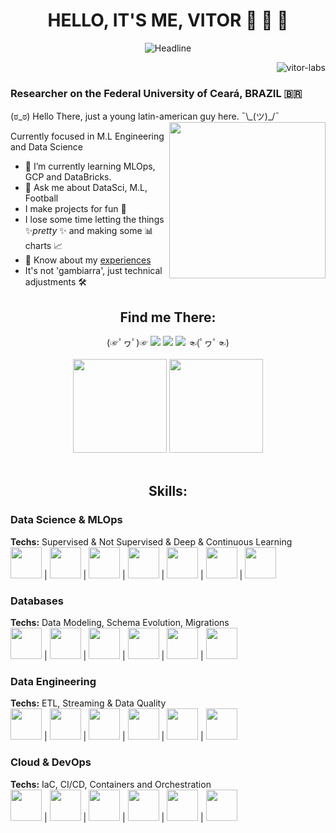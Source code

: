 <!-- Portfolio Presentation -->
<div align=center>
<h1 align="center">HELLO, IT'S ME, VITOR 👋 👋 👋</h1>
  <img src="https://readme-typing-svg.herokuapp.com?color=%236FDA44&size=32&center=true&vCenter=true&width=600&height=50&lines=Machine+Learning;Data+Engineer;Data+Scientist;Problem+Solver;" alt="Headline"/>
</div>
<p align="right"> <img src="https://komarev.com/ghpvc/?username=vitor-labs&label=Profile%20views&color=0e75b6&style=flat" alt="vitor-labs" /> </p>
<h3> Researcher on the Federal University of Ceará, BRAZIL 🇧🇷 </h3>
(ಠ_ಠ) Hello There, just a young latin-american guy here. ¯\_(ツ)_/¯
<img src="https://github.com/TheDudeThatCode/TheDudeThatCode/blob/master/Assets/Developer.gif" align="right" width="250">

Currently focused in M.L Engineering and Data Science
- 🌱 I’m currently learning MLOps, GCP and DataBricks.
- 💬 Ask me about DataSci, M.L, Football
- I make projects for fun 👀
- I lose some time letting the things ✨*pretty* ✨ and making some 📊 charts 📈
- 📄 Know about my <a href="https://docs.google.com/document/d/1wrUB81GhXZv-RPv8QdIupv79s5oTY2sKYvEZY221ax0/edit?usp=sharing">experiences</a>
- It's not 'gambiarra', just technical adjustments 🛠

<!-- Portfolio Contact Grid -->
<div>
  <div align="center">
    <h2><strong>Find me There:</strong></h2>
    (☞ﾟヮﾟ)☞ 
    <a href="https://www.instagram.com/u.vito.duarte/" target="_blank"><img src="https://img.shields.io/badge/-Instagram-%23E4405F?style=for-the-badge&logo=instagram&logoColor=white" target="_blank"></a>
    <a href="mailto:v02hx10@gmail.com"><img src="https://img.shields.io/badge/-Gmail-%23333?style=for-the-badge&logo=gmail&logoColor=white" target="_blank"></a>
    <a href="https://www.linkedin.com/in/uvitohugo"><img src="https://img.shields.io/badge/-LinkedIn-%230077B5?style=for-the-badge&logo=linkedin&logoColor=white" target="_blank"></a>
    ☜(ﾟヮﾟ☜)
  </div>
  <br/>
  <div align="center">
      <img height="150em" src="https://github-readme-streak-stats.herokuapp.com/?user=Vitor-labs&layout=compact&langs_count=7&theme=tokyonight" />
      <img height="150em" src="https://github-readme-stats.vercel.app/api?username=Vitor-labs&show_icons=true&theme=tokyonight&include_all_commits=true&count_private=true" />
  </div>
  <br/>
</div>

<!-- Skills Grid -->
<h2 align="center"><strong>Skills:</strong></h2>

### Data Science & MLOps
**Techs:** Supervised & Not Supervised & Deep & Continuous Learning  
<img width="50" height="50" src="https://cdn.jsdelivr.net/gh/devicons/devicon@latest/icons/pytorch/pytorch-original.svg"/> | 
<img width="50" height="50" src="https://cdn.jsdelivr.net/gh/devicons/devicon@latest/icons/tensorflow/tensorflow-original.svg" /> | 
<img width="50" height="50" src="https://cdn.jsdelivr.net/gh/devicons/devicon@latest/icons/pandas/pandas-original-wordmark.svg" /> | 
<img width="50" height="50" src="https://cdn.jsdelivr.net/gh/devicons/devicon@latest/icons/numpy/numpy-original.svg" /> | 
<img width="50" height="50" src="https://cdn.jsdelivr.net/gh/devicons/devicon@latest/icons/scikitlearn/scikitlearn-original.svg" /> | 
<img width="50" height="50" src="https://cdn.jsdelivr.net/gh/devicons/devicon@latest/icons/opencv/opencv-original-wordmark.svg" /> | 
<img width="50" height="50" src="https://cdn.jsdelivr.net/gh/devicons/devicon@latest/icons/matplotlib/matplotlib-original-wordmark.svg" />

### Databases
**Techs:** Data Modeling, Schema Evolution, Migrations  
<img width="50" height="50" src="https://cdn.jsdelivr.net/gh/devicons/devicon@latest/icons/sqlite/sqlite-original.svg"/> | 
<img width="50" height="50" src="https://cdn.jsdelivr.net/gh/devicons/devicon@latest/icons/redis/redis-original.svg" /> | 
<img width="50" height="50" src="https://cdn.jsdelivr.net/gh/devicons/devicon@latest/icons/postgresql/postgresql-original.svg" /> | 
<img width="50" height="50" src="https://cdn.jsdelivr.net/gh/devicons/devicon@latest/icons/mysql/mysql-original-wordmark.svg" /> | 
<img width="50" height="50" src="https://cdn.jsdelivr.net/gh/devicons/devicon@latest/icons/sqlalchemy/sqlalchemy-original.svg" /> | 
<img width="50" height="50" src="https://cdn.jsdelivr.net/gh/devicons/devicon@latest/icons/dynamodb/dynamodb-original.svg" />

### Data Engineering
**Techs:** ETL, Streaming & Data Quality  
<img width="50" height="50" src="https://cdn.jsdelivr.net/gh/devicons/devicon@latest/icons/apachespark/apachespark-original.svg" /> |
<img width="50" height="50" src="https://cdn.jsdelivr.net/gh/devicons/devicon@latest/icons/apachekafka/apachekafka-original.svg" /> |
<img width="50" height="50" src="https://cdn.jsdelivr.net/gh/devicons/devicon@latest/icons/apacheairflow/apacheairflow-original.svg" /> |
<img width="50" height="50" src="https://cdn.jsdelivr.net/gh/devicons/devicon@latest/icons/djangorest/djangorest-original.svg" /> |
<img width="50" height="50" src="https://cdn.jsdelivr.net/gh/devicons/devicon@latest/icons/fastapi/fastapi-original.svg" /> |
<img width="50" height="50" src="https://cdn.jsdelivr.net/gh/devicons/devicon@latest/icons/flask/flask-original.svg" />

### Cloud & DevOps
**Techs:** IaC, CI/CD, Containers and Orchestration  
<img width="50" height="50" src="https://cdn.jsdelivr.net/gh/devicons/devicon@latest/icons/amazonwebservices/amazonwebservices-original-wordmark.svg"/> | 
<img width="50" height="50" src="https://cdn.jsdelivr.net/gh/devicons/devicon@latest/icons/googlecloud/googlecloud-original.svg" /> | 
<img width="50" height="50" src="https://cdn.jsdelivr.net/gh/devicons/devicon@latest/icons/terraform/terraform-original.svg" /> | 
<img width="50" height="50" src="https://cdn.jsdelivr.net/gh/devicons/devicon@latest/icons/podman/podman-original.svg" /> | 
<img width="50" height="50" src="https://cdn.jsdelivr.net/gh/devicons/devicon@latest/icons/githubactions/githubactions-original.svg" /> | 
<img width="50" height="50" src="https://cdn.jsdelivr.net/gh/devicons/devicon@latest/icons/yaml/yaml-original.svg" />
